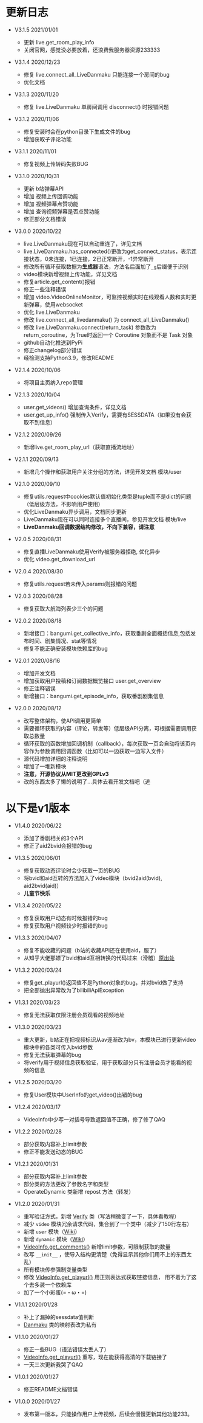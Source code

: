 # 更新日志

+ V3.1.5 2021/01/01
    + 更新 live.get_room_play_info
    + 关闭官网，感觉没必要放着，还浪费我服务器资源233333

+ V3.1.4 2020/12/23
    + 修复 live.connect_all_LiveDanmaku 只能连接一个房间的bug
    + 优化文档

+ V3.1.3 2020/11/20
    + 修复 live.LiveDanmaku 单房间调用 disconnect() 时报错问题

+ V3.1.2 2020/11/06
    + 修复安装时会在python目录下生成文件的bug
    + 增加获取子评论功能

+ V3.1.1 2020/11/01
    + 修复视频上传转码失败BUG

+ V3.1.0 2020/10/31
    + 更新 b站弹幕API
    + 增加 视频上传回调功能
    + 增加 视频弹幕点赞功能
    + 增加 查询视频弹幕是否点赞功能
    + 修正部分文档错误

+ V3.0.0 2020/10/22
    + live.LiveDanmaku现在可以自动重连了，详见文档
    + live.LiveDanmaku.has_connected()更改为get_connect_status，表示连接状态，0未连接，1已连接，2已正常断开，-1异常断开
    + 修改所有循环获取数据为**生成器**语法，方法名后面加了`_g`后缀便于识别
    + video模块新增视频上传功能，详见文档
    + 修复article.get_content()报错
    + 修正一些注释错误
    + 增加 video.VideoOnlineMonitor，可监控视频实时在线观看人数和实时更新弹幕，使用websocket
    + 优化 live.LiveDanmaku
    + 修改 live.connect_all_livedanmaku() 为 connect_all_LiveDanmaku()
    + 修改 live.LiveDanmaku.connect(return_task) 参数改为 return_coroutine，为True时返回一个 Coroutine 对象而不是 Task 对象
    + github自动化推送到PyPi
    + 修正changelog部分错误
    + 经检测支持Python3.9，修改README

+ V2.1.4 2020/10/06
    + 将项目主页纳入repo管理

+ V2.1.3 2020/10/04
    + user.get_videos() 增加查询条件，详见文档
    + user.get_up_info() 强制传入Verify，需要有SESSDATA（如果没有会获取不到信息）

+ V2.1.2 2020/09/26
    + 新增live.get_room_play_url（获取直播流地址）

+ V2.1.1 2020/09/13
    + 新增几个操作和获取用户关注分组的方法，详见开发文档 模块/user

+ V2.1.0 2020/09/10
    + 修复utils.request中cookies默认值初始化类型是tuple而不是dict的问题（低层级方法，不影响用户使用）
    + 优化LiveDanmaku异步调用，文档同步更新
    + LiveDanmaku现在可以同时连接多个直播间，参见开发文档 模块/live
    + **LiveDanmaku回调数据结构修改，不向下兼容，请注意**

+ V2.0.5 2020/08/31
    + 修复直播LiveDanmaku使用Verify被服务器拒绝, 优化异步
    + 优化 video.get_download_url

+ V2.0.4 2020/08/30
    + 修复utils.request若未传入params则报错的问题

+ V2.0.3 2020/08/28
    + 修复获取大航海列表少三个的问题

+ V2.0.2 2020/08/18
    + 新增接口：bangumi.get_collective_info，获取番剧全面概括信息,包括发布时间、剧集情况、stat等情况
    + 修复不能正确安装模块依赖库的bug

+ V2.0.1 2020/08/16
    + 增加开发文档
    + 增加获取用户投稿和订阅数据概览接口 user.get_overview
    + 修正注释错误
    + 新增接口：bangumi.get_episode_info，获取番剧剧集信息
    
+ V2.0.0 2020/08/12
    + 改写整体架构，使API调用更简单
    + 需要循环获取的内容（评论，转发等）低层级API分离，可根据需要调用获取总数量
    + 循环获取的函数增加回调机制（callback），每次获取一页会自动将该页内容作为参数调用回调函数（比如可以一边获取一边写入文件）
    + 源代码增加详细的注释说明
    + 增加了一堆新模块
    + **注意，开源协议从MIT更改到GPLv3**
    + 改的东西太多了懒的说明了...具体去看开发文档吧（逃

# 以下是v1版本

+ V1.4.0 2020/06/22
    + 添加了番剧相关的3个API
    + 修正了aid2bvid会报错的bug
    
+ V1.3.5 2020/06/01
    + 修复获取动态评论时会少获取一页的BUG
    + 将bvid和aid互转的方法加入了video模块（bvid2aid(bvid), aid2bvid(aid)）
    + **儿童节快乐**
    
+ V1.3.4 2020/05/22
    + 修复获取用户动态有时候报错的bug
    + 修复获取用户视频较少时报错的bug
    
+ V1.3.3 2020/04/07
    + 修复不能收藏的问题（b站的收藏API还在使用aid，服了）
    + 从知乎大佬那嫖了bvid和aid互相转换的代码过来（滑稽）[原出处](https://www.zhihu.com/question/381784377/answer/1099438784)
    
+ V1.3.2 2020/03/24
    + 修复get_playurl()返回值不是Python对象的bug，并对bvid做了支持
    + 把全部抛出异常改为了bilibiliApiException

+ V1.3.1 2020/03/23
    + 修复无法获取仅限注册会员观看的视频地址

+ V1.3.0 2020/03/23
    + 重大更新，b站正在把视频标识从av逐渐改为bv，本模块已进行更新video模块中的各类可传入bvid参数
    + 修复无法获取弹幕的bug
    + 将verify用于视频信息获取验证，用于获取部分只有注册会员才能看的视频的信息
    
+ V1.2.5 2020/03/20
    + 修复User模块中UserInfo的get_video()出错的bug
    
+ V1.2.4 2020/03/17
    + VideoInfo中少写一对括号导致返回值不正确，修了修了QAQ

+ V1.2.2 2020/02/28
    + 部分获取内容补上limit参数
    + 修正不能发送动态的BUG
  
+ V1.2.1 2020/01/31
    + 部分获取内容补上limit参数
    + 部分类的方法更改了参数名字和类型
    + OperateDynamic 类新增 repost 方法（转发）
    
+ V1.2.0 2020/01/31
    + 重写验证方式，新增 [Verify](https://github.com/Passkou/bilibili_api/wiki/Verify%E7%B1%BB) 类（写法稍微变了一下，具体看教程）
    + 减少 `video` 模块冗余请求代码，集合到了一个类中（减少了150行左右）
    + 新增 `user` 模块（[Wiki](https://github.com/Passkou/bilibili_api/wiki)）
    + 新增 `dynamic` 模块（[Wiki](https://github.com/Passkou/bilibili_api/wiki)）
    + [VideoInfo.get_comments()](https://github.com/Passkou/bilibili_api/wiki/VideoInfo%E7%B1%BB#get_comments) 新增limit参数，可限制获取的数量
    + 改写 `__init__` ，使导入结构更清楚（免得显示其他你们用不上的东西太乱）
    + 所有模块传参强制变量类型
    + 修改 [VideoInfo.get_playurl()](https://github.com/Passkou/bilibili_api/wiki/VideoInfo%E7%B1%BB#get_playurl) 用正则表达式获取链接信息，
      用不着为了这个去多装一个依赖库
    + 加了一个小彩蛋(=・ω・=)
  
+ V1.1.1 2020/01/28
    + 补上了漏掉的sessdata值判断
    + [Danmaku](https://github.com/Passkou/bilibili_api/wiki/Danmaku%E7%B1%BB) 类的映射表改为私有

+ V1.1.0 2020/01/27
    + 修正一些BUG（语法错误太丢人了）
    + [VideoInfo.get_playurl()](https://github.com/Passkou/bilibili_api/wiki/VideoInfo%E7%B1%BB#get_playurl) 重写，现在能获得高清的下载链接了
    + 一天三次更新我哭了QAQ

+ V1.0.1 2020/01/27
    + 修正README文档错误

+ V1.0.0 2020/01/27
    + 发布第一版本，只能操作用户上传视频，后续会慢慢更新其他功能233。
